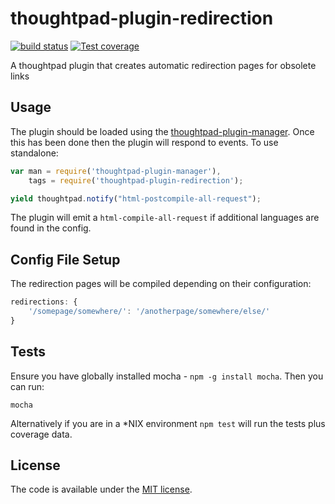 thoughtpad-plugin-redirection
=============================

[![build status][travis-image]][travis-url]
[![Test coverage][coveralls-image]][coveralls-url]

A thoughtpad plugin that creates automatic redirection pages for obsolete links

## Usage

The plugin should be loaded using the [thoughtpad-plugin-manager](https://github.com/thoughtpad/thoughtpad-plugin-manager). Once this has been done then the plugin will respond to events. To use standalone:

```JavaScript
var man = require('thoughtpad-plugin-manager'),
    tags = require('thoughtpad-plugin-redirection');

yield thoughtpad.notify("html-postcompile-all-request");
```

The plugin will emit a `html-compile-all-request` if additional languages are found in the config.

## Config File Setup

The redirection pages will be compiled depending on their configuration:

```JavaScript
redirections: {
    '/somepage/somewhere/': '/anotherpage/somewhere/else/'
}
```

## Tests

Ensure you have globally installed mocha - `npm -g install mocha`. Then you can run:

`mocha`

Alternatively if you are in a *NIX environment `npm test` will run the tests plus coverage data.

## License

The code is available under the [MIT license](http://deif.mit-license.org/).

[travis-image]: https://img.shields.io/travis/thoughtpad/thoughtpad-plugin-redirection/master.svg?style=flat-square
[travis-url]: https://travis-ci.org/thoughtpad/thoughtpad-plugin-redirection
[coveralls-image]: https://img.shields.io/coveralls/thoughtpad/thoughtpad-plugin-redirection/master.svg?style=flat-square
[coveralls-url]: https://coveralls.io/r/thoughtpad/thoughtpad-plugin-redirection?branch=master